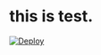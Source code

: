 this is test.
===

[![Deploy](https://www.herokucdn.com/deploy/button.png)](https://heroku.com/deploy?template=https://github.com/ikdyoui/node-exp)
